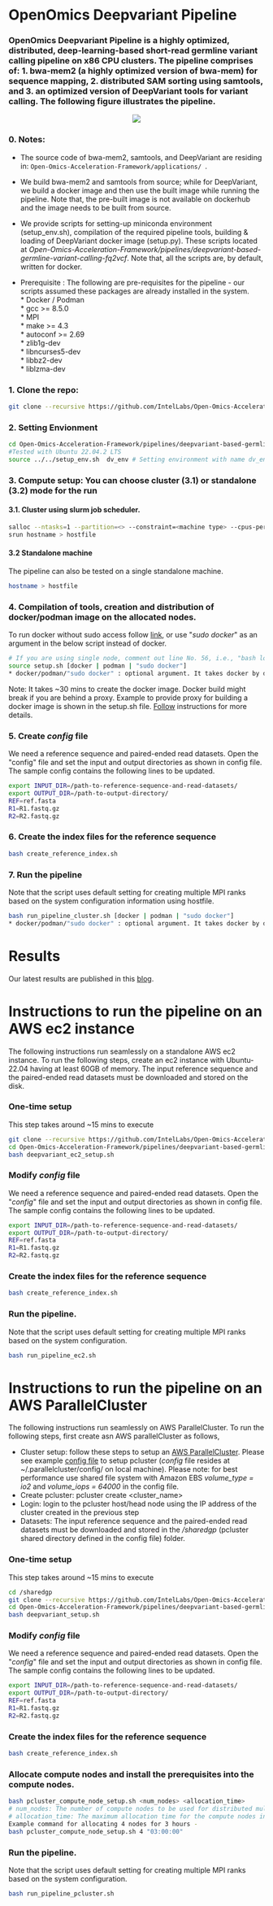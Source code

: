 # OpenOmics Deepvariant Pipeline
### OpenOmics Deepvariant Pipeline is a highly optimized, distributed, deep-learning-based short-read germline variant calling pipeline on x86 CPU clusters. The pipeline comprises of: 1. bwa-mem2 (a highly optimized version of bwa-mem) for sequence mapping, 2. distributed SAM sorting using samtools, and 3. an optimized version of DeepVariant tools for variant calling. The following figure illustrates the pipeline.

<p align="center">
<img src="https://github.com/IntelLabs/Open-Omics-Acceleration-Framework/blob/main/images/deepvariant-fq2vcf.jpg"/a></br>
</p> 


### 0. Notes:
* The source code of bwa-mem2, samtools, and DeepVariant are residing in:
```Open-Omics-Acceleration-Framework/applications/ ```.
* We build bwa-mem2 and samtools from source; while for DeepVariant, we build a docker image and then use the built image while running the pipeline. Note that, the pre-built image is not available on dockerhub and the image needs to be built from source.
* We provide scripts for setting-up miniconda environment (setup_env.sh), compilation of the required pipeline tools, building & loading of DeepVariant docker image (setup.py). These scripts located at _Open-Omics-Acceleration-Framework/pipelines/deepvariant-based-germline-variant-calling-fq2vcf_. Note that, all the scripts are, by default, written for docker.  

* Prerequisite : The following are pre-requisites for the pipeline -  our scripts assumed these packages are already installed in the system.  
        * Docker / Podman  
        * gcc >= 8.5.0  
        * MPI  
        * make >= 4.3  
        * autoconf >= 2.69  
        * zlib1g-dev   
        * libncurses5-dev  
        * libbz2-dev  
        * liblzma-dev  

### 1. Clone the repo:  
```bash
git clone --recursive https://github.com/IntelLabs/Open-Omics-Acceleration-Framework.git
```

### 2. Setting Envionment
```bash
cd Open-Omics-Acceleration-Framework/pipelines/deepvariant-based-germline-variant-calling-fq2vcf/scripts/cluster/
#Tested with Ubuntu 22.04.2 LTS
source ../../setup_env.sh  dv_env # Setting environment with name dv_env.
```

### 3. Compute setup:  You can choose cluster (3.1) or standalone (3.2) mode for the run
#### 3.1.  Cluster using slurm job scheduler.
```bash
salloc --ntasks=1 --partition=<> --constraint=<machine type> --cpus-per-task=<cpus> --time=<node allocation time>
srun hostname > hostfile
```

#### 3.2 Standalone machine
The pipeline can also be tested on a single standalone machine.
```bash  
hostname > hostfile   
```

### 4. Compilation of tools, creation and distribution of docker/podman image on the allocated nodes.
To run docker without sudo access follow [link](https://docs.docker.com/engine/install/linux-postinstall/), or use "_sudo docker_" as an argument in the below script instead of docker.
```bash
# If you are using single node, comment out line No. 56, i.e., "bash load_deepvariant.sh" of setup.sh.
source setup.sh [docker | podman | "sudo docker"]
* docker/podman/"sudo docker" : optional argument. It takes docker by default.
```
Note: It takes ~30 mins to create the docker image. Docker build might break if you are behind a proxy. Example to provide proxy for building a docker image is shown in the setup.sh file. [Follow](https://docs.docker.com/network/proxy/) instructions for more details.

### 5. Create _config_ file
We need a reference sequence and paired-ended read datasets. Open the "config" file and set the input and output directories as shown in config file. The sample config contains the following lines to be updated.  

```bash
export INPUT_DIR=/path-to-reference-sequence-and-read-datasets/  
export OUTPUT_DIR=/path-to-output-directory/  
REF=ref.fasta   
R1=R1.fastq.gz  
R2=R2.fastq.gz  
```
### 6. Create the index files for the reference sequence
```bash  
bash create_reference_index.sh  
```

### 7. Run the pipeline
Note that the script uses default setting for creating multiple MPI ranks based on the system configuration information using hostfile.
```bash
bash run_pipeline_cluster.sh [docker | podman | "sudo docker"]
* docker/podman/"sudo docker" : optional argument. It takes docker by default.
```

# Results

Our latest results are published in this [blog](https://community.intel.com/t5/Blogs/Tech-Innovation/Artificial-Intelligence-AI/Intel-Xeon-is-all-you-need-for-AI-inference-Performance/post/1506083).


# Instructions to run the pipeline on an AWS ec2 instance
The following instructions run seamlessly on a standalone AWS ec2 instance. To run the following steps, create an ec2 instance with Ubuntu-22.04 having at least 60GB of memory. The input reference sequence and the paired-ended read datasets must be downloaded and stored on the disk.

### One-time setup
This step takes around ~15 mins to execute
```bash
git clone --recursive https://github.com/IntelLabs/Open-Omics-Acceleration-Framework.git
cd Open-Omics-Acceleration-Framework/pipelines/deepvariant-based-germline-variant-calling-fq2vcf/scripts/aws
bash deepvariant_ec2_setup.sh
```

### Modify _config_ file
We need a reference sequence and paired-ended read datasets. Open the "_config_" file and set the input and output directories as shown in config file.
The sample config contains the following lines to be updated.
```bash
export INPUT_DIR=/path-to-reference-sequence-and-read-datasets/
export OUTPUT_DIR=/path-to-output-directory/
REF=ref.fasta
R1=R1.fastq.gz
R2=R2.fastq.gz
```

### Create the index files for the reference sequence
```bash
bash create_reference_index.sh
```

### Run the pipeline.
Note that the script uses default setting for creating multiple MPI ranks based on the system configuration.
```bash
bash run_pipeline_ec2.sh
```


# Instructions to run the pipeline on an AWS ParallelCluster

The following instructions run seamlessly on AWS ParallelCluster. To run the following steps, first create asn AWS parallelCluster as follows,
- Cluster setup: follow these steps to setup an [AWS ParallelCluster](https://docs.aws.amazon.com/parallelcluster/v2/ug/what-is-aws-parallelcluster.html).  Please see example [config file](scripts/aws/pcluster_example_config) to setup pcluster (_config_ file resides at ~/.parallelcluster/config/ on local machine). Please note: for best performance use shared file system with Amazon EBS _volume\_type = io2_ and _volume\_iops = 64000_ in the config file.
- Create pcluster: pcluster create <cluster_name>
- Login: login to the pcluster host/head node using the IP address of the cluster created in the previous step  
- Datasets: The input reference sequence and the paired-ended read datasets must be downloaded and stored in the _/sharedgp_ (pcluster shared directory defined in the config file) folder.


### One-time setup
This step takes around ~15 mins to execute
```bash
cd /sharedgp
git clone --recursive https://github.com/IntelLabs/Open-Omics-Acceleration-Framework.git
cd Open-Omics-Acceleration-Framework/pipelines/deepvariant-based-germline-variant-calling-fq2vcf/scripts/aws
bash deepvariant_setup.sh
```
### Modify _config_ file
We need a reference sequence and paired-ended read datasets. Open the "_config_" file and set the input and output directories as shown in config file.
The sample config contains the following lines to be updated.
```bash
export INPUT_DIR=/path-to-reference-sequence-and-read-datasets/
export OUTPUT_DIR=/path-to-output-directory/
REF=ref.fasta
R1=R1.fastq.gz
R2=R2.fastq.gz
```

### Create the index files for the reference sequence
```bash
bash create_reference_index.sh
```

### Allocate compute nodes and install the prerequisites into the compute nodes.
```bash
bash pcluster_compute_node_setup.sh <num_nodes> <allocation_time>
# num_nodes: The number of compute nodes to be used for distributed multi-node execution.
# allocation_time: The maximum allocation time for the compute nodes in "hh:mm:ss" format. The default value is 2 hours, i.e., 02:00:00.
Example command for allocating 4 nodes for 3 hours -
bash pcluster_compute_node_setup.sh 4 "03:00:00"
```

### Run the pipeline.
Note that the script uses default setting for creating multiple MPI ranks based on the system configuration.
```bash
bash run_pipeline_pcluster.sh
```
